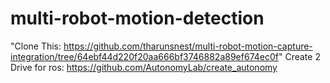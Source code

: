# multi-robot-motion-detection


"Clone This: https://github.com/tharunsnest/multi-robot-motion-capture-integration/tree/64ebf44d220f20aa666bf3746882a89ef674ec0f"
Create 2 Drive for ros: https://github.com/AutonomyLab/create_autonomy

